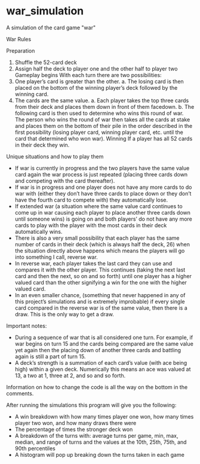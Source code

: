 # war_simulation
A simulation of the card game "war"

War Rules

Preparation
  1.	Shuffle the 52-card deck
  2.	Assign half the deck to player one and the other half to player two
	Gameplay begins
	With each turn there are two possibilities:
  1.	One player’s card is greater than the other.
      a.	The losing card is then placed on the bottom of the winning player’s deck followed by the winning card.
  2.  The cards are the same value.
      a.	Each player takes the top three cards from their deck and places them down in front of them facedown.
      b.	The following card is then used to determine who wins this round of war. The person who wins the round of war then takes all the cards at stake and places        them on the bottom of their pile in the order described in the first possibility (losing player card, winning player card, etc. until the card that                  determined who won war).
	Winning
	If a player has all 52 cards in their deck they win.

   Unique situations and how to play them
-	If war is currently in progress and the two players have the same value card again the war process is just repeated (placing three cards down and competing with the card thereafter).
-	If war is in progress and one player does not have any more cards to do war with (either they don’t have three cards to place down or they don’t have the fourth card to compete with) they automatically lose.
-	If extended war (a situation where the same value card continues to come up in war causing each player to place another three cards down until someone wins) is going on and both players’ do not have any more cards to play with the player with the most cards in their deck automatically wins.
-	There is also a very small possibility that each player has the same number of cards in their deck (which is always half the deck, 26) when the situation directly above happens which means the players will go into something I call, reverse war.
-	In reverse war, each player takes the last card they can use and compares it with the other player. This continues (taking the next last card and then the next, so on and so forth) until one player has a higher valued card than the other signifying a win for the one with the higher valued card.
-	In an even smaller chance, (something that never happened in any of this project’s simulations and is extremely improbable) if every single card compared in the reverse war is of the same value, then there is a draw. This is the only way to get a draw.

Important notes:
-	During a sequence of war that is all considered one turn. For example, if war begins on turn 15 and the cards being compared are the same value yet again then the placing down of another three cards and battling again is still a part of turn 15.
-	A deck’s strength is a summation of each card’s value (with ace being high) within a given deck. Numerically this means an ace was valued at 13, a two at 1, three at 2, and so and so forth. 

Information on how to change the code is all the way on the bottom in the comments. 

After running the simulations this program will give you the following:
- A win breakdown with how many times player one won, how many times player two won, and how many draws there were
- The percentage of times the stronger deck won
- A breakdown of the turns with: average turns per game, min, max, median, and range of turns and the values at the 10th, 25th, 75th, and 90th percentiles
- A histogram will pop up breaking down the turns taken in each game
